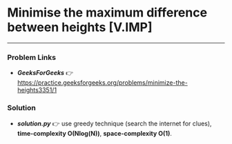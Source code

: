 # Minimise the maximum difference between heights [V.IMP]

---

### Problem Links
- **_GeeksForGeeks_** :point_right: https://practice.geeksforgeeks.org/problems/minimize-the-heights3351/1

### Solution
- **_solution.py_** :point_right: use greedy technique (search the internet for clues), **time-complexity O(Nlog(N))**, **space-complexity O(1)**.

